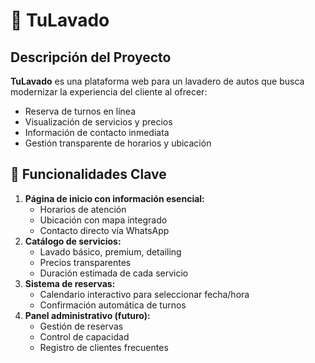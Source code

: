 # 🚗 TuLavado

## Descripción del Proyecto
**TuLavado** es una plataforma web para un lavadero de autos que busca modernizar la experiencia del cliente al ofrecer:
- Reserva de turnos en línea
- Visualización de servicios y precios
- Información de contacto inmediata
- Gestión transparente de horarios y ubicación

## 🎯 Funcionalidades Clave
1. **Página de inicio con información esencial:**
   - Horarios de atención
   - Ubicación con mapa integrado
   - Contacto directo vía WhatsApp
2. **Catálogo de servicios:**
   - Lavado básico, premium, detailing
   - Precios transparentes
   - Duración estimada de cada servicio
3. **Sistema de reservas:**
   - Calendario interactivo para seleccionar fecha/hora
   - Confirmación automática de turnos
4. **Panel administrativo (futuro):**
   - Gestión de reservas
   - Control de capacidad
   - Registro de clientes frecuentes

